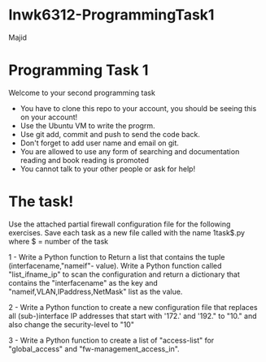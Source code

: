# Inwk6312-ProgrammingTask1
Majid
# Programming Task 1


Welcome to your second programming task 
  - You have to clone this repo to your account, you should be seeing this on your account!
  - Use the Ubuntu VM to write the progrm.
  - Use git add, commit and push to send the code back. 
  - Don't forget to add user name and email on git. 
  - You are allowed to use any form of searching and documentation reading and book reading is promoted
  - You cannot talk to your other people or ask for help!

# The task!

Use the attached partial firewall configuration file for the following exercises.
Save each task as a new file called with the name 1task$.py where $ = number of the task

1 - Write a Python function to Return a list that contains the tuple (interfacename,"nameif"- value). Write a Python function called "list_ifname_ip" to scan the configuration and return a dictionary that contains the "interfacename" as the key and "nameif,VLAN,IPaddress,NetMask" list as the value.

2 - Write a Python function to create a new configuration file that replaces all (sub-)interface IP addresses that start with '172.' and '192." to "10." and also change the security-level to "10"

3 - Write a Python function to create a list of "access-list" for "global_access" and "fw-management_access_in". 
